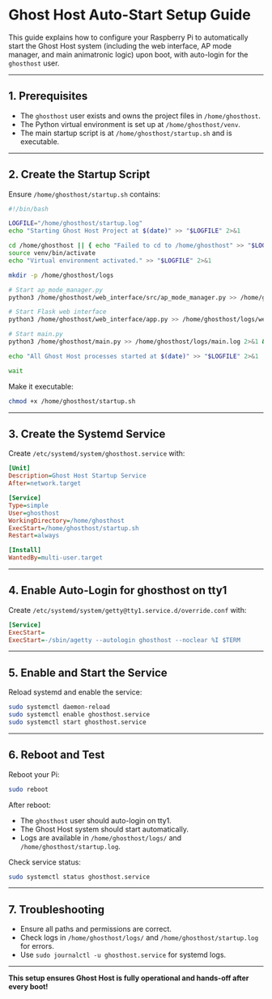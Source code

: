 # Ghost Host Auto-Start Setup Guide

This guide explains how to configure your Raspberry Pi to automatically start the Ghost Host system (including the web interface, AP mode manager, and main animatronic logic) upon boot, with auto-login for the `ghosthost` user.

---

## 1. Prerequisites
- The `ghosthost` user exists and owns the project files in `/home/ghosthost`.
- The Python virtual environment is set up at `/home/ghosthost/venv`.
- The main startup script is at `/home/ghosthost/startup.sh` and is executable.

---

## 2. Create the Startup Script

Ensure `/home/ghosthost/startup.sh` contains:

```bash
#!/bin/bash

LOGFILE="/home/ghosthost/startup.log"
echo "Starting Ghost Host Project at $(date)" >> "$LOGFILE" 2>&1

cd /home/ghosthost || { echo "Failed to cd to /home/ghosthost" >> "$LOGFILE" 2>&1; exit 1; }
source venv/bin/activate
echo "Virtual environment activated." >> "$LOGFILE" 2>&1

mkdir -p /home/ghosthost/logs

# Start ap_mode_manager.py
python3 /home/ghosthost/web_interface/src/ap_mode_manager.py >> /home/ghosthost/logs/ap_mode_manager.log 2>&1 &

# Start Flask web interface
python3 /home/ghosthost/web_interface/app.py >> /home/ghosthost/logs/web_interface.log 2>&1 &

# Start main.py
python3 /home/ghosthost/main.py >> /home/ghosthost/logs/main.log 2>&1 &

echo "All Ghost Host processes started at $(date)" >> "$LOGFILE" 2>&1

wait
```

Make it executable:
```bash
chmod +x /home/ghosthost/startup.sh
```

---

## 3. Create the Systemd Service

Create `/etc/systemd/system/ghosthost.service` with:

```ini
[Unit]
Description=Ghost Host Startup Service
After=network.target

[Service]
Type=simple
User=ghosthost
WorkingDirectory=/home/ghosthost
ExecStart=/home/ghosthost/startup.sh
Restart=always

[Install]
WantedBy=multi-user.target
```

---

## 4. Enable Auto-Login for ghosthost on tty1

Create `/etc/systemd/system/getty@tty1.service.d/override.conf` with:

```ini
[Service]
ExecStart=
ExecStart=-/sbin/agetty --autologin ghosthost --noclear %I $TERM
```

---

## 5. Enable and Start the Service

Reload systemd and enable the service:

```bash
sudo systemctl daemon-reload
sudo systemctl enable ghosthost.service
sudo systemctl start ghosthost.service
```

---

## 6. Reboot and Test

Reboot your Pi:
```bash
sudo reboot
```

After reboot:
- The `ghosthost` user should auto-login on tty1.
- The Ghost Host system should start automatically.
- Logs are available in `/home/ghosthost/logs/` and `/home/ghosthost/startup.log`.

Check service status:
```bash
sudo systemctl status ghosthost.service
```

---

## 7. Troubleshooting
- Ensure all paths and permissions are correct.
- Check logs in `/home/ghosthost/logs/` and `/home/ghosthost/startup.log` for errors.
- Use `sudo journalctl -u ghosthost.service` for systemd logs.

---

**This setup ensures Ghost Host is fully operational and hands-off after every boot!** 